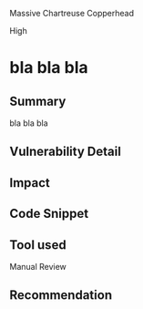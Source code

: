 Massive Chartreuse Copperhead

High

# bla bla bla

## Summary

bla bla bla

## Vulnerability Detail

## Impact

## Code Snippet

## Tool used

Manual Review

## Recommendation

